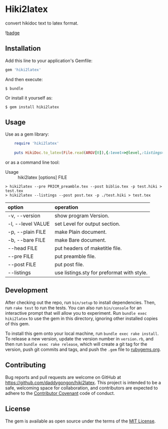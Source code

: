 # Hiki2latex
convert hikidoc text to latex format.

\![badge](https://badge.fury.io/rb/hiki2latex.png)
## Installation
Add this line to your application's Gemfile:
```ruby
gem 'hiki2latex'
```
And then execute:
```
$ bundle
```
Or install it yourself as:
```
$ gem install hiki2latex
```

## Usage
Use as a gem library:
```ruby
    require 'hiki2latex'
    
    puts HikiDoc.to_latex(File.read(ARGV[0]),{:level=>@level,:listings=>@listings})
```

or as a command line tool:

<dl>
<dt>Usage</dt><dd> hiki2latex [options] FILE</dd>
</dl>

```
> hiki2latex --pre PRICM_preamble.tex --post biblio.tex -p test.hiki > test.tex
> hiki2latex --listings --post post.tex -p ./test.hiki > test.tex
```

| option | operation|
|:----|:----|
|    -v, --version     |           show program Version.|
|    -l, --level VALUE |               set Level for output section.|
|    -p, --plain FILE  |               make Plain document.|
|    -b, --bare FILE   |               make Bare document.|
|        --head FILE   |               put headers of maketitle file.|
|        --pre FILE    |               put preamble file.|
|        --post FILE   |               put post file.|
|        --listings    |               use listings.sty for preformat with style.|


## Development
After checking out the repo, run `bin/setup` to install dependencies. Then, run `rake test` to run the tests. You can also run `bin/console` for an interactive prompt that will allow you to experiment. Run `bundle exec hiki2latex` to use the gem in this directory, ignoring other installed copies of this gem.

To install this gem onto your local machine, run `bundle exec rake install`. To release a new version, update the version number in `version.rb`, and then run `bundle exec rake release`, which will create a git tag for the version, push git commits and tags, and push the `.gem` file to [rubygems.org](https://rubygems.org).

## Contributing
Bug reports and pull requests are welcome on GitHub at https://github.com/daddygongon/hiki2latex. This project is intended to be a safe, welcoming space for collaboration, and contributors are expected to adhere to the [Contributor Covenant](contributor-covenant.org) code of conduct.

## License
The gem is available as open source under the terms of the [MIT License](http://opensource.org/licenses/MIT).
